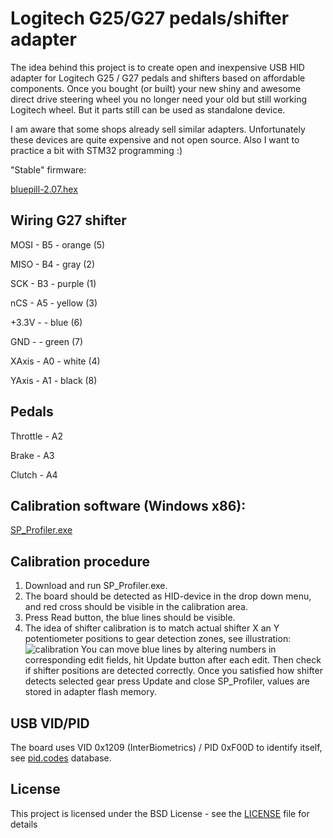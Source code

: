 
Logitech G25/G27 pedals/shifter adapter
=======================================

The idea behind this project is to create open and inexpensive USB HID adapter for Logitech G25 / G27 pedals and shifters based on affordable components. Once you bought (or built) your new shiny and awesome direct drive steering wheel you no longer need your old but still working Logitech wheel. But it parts still can be used as standalone device.

I am aware that some shops already sell similar adapters. Unfortunately these devices are quite expensive and not open source. Also I want to practice a bit with STM32 programming :)

"Stable" firmware:

 [bluepill-2.07.hex](binaries/bluepill-2.07.hex)
 
## Wiring G27 shifter

 MOSI  - B5 - orange (5)
 
 MISO  - B4 - gray   (2)
 
 SCK   - B3 - purple (1)
 
 nCS   - A5 - yellow (3)
 
 +3.3V -    - blue   (6)
 
 GND   -    - green  (7)
 
 XAxis - A0 - white  (4)
 
 YAxis - A1 - black  (8)
 
## Pedals

 Throttle - A2
 
 Brake - A3
 
 Clutch - A4

## Calibration software (Windows x86):

 [SP_Profiler.exe](binaries/SP_Profiler_1.2.exe)
 
## Calibration procedure

1. Download and run SP_Profiler.exe.
2. The board should be detected as HID-device in the drop down menu, and red cross should be visible in the calibration area.
3. Press Read button, the blue lines should be visible.
4. The idea of shifter calibration is to match actual shifter X an Y potentiometer positions to gear detection zones, see illustration: ![calibration](https://habrastorage.org/files/a58/dce/3ea/a58dce3ea492499faaae6c0fd2231812.JPG)
You can move blue lines by altering numbers in corresponding edit fields, hit Update button after each edit. Then check if shifter positions are detected correctly. Once you satisfied how shifter detects selected gear press Update and close SP_Profiler, values are stored in adapter flash memory.

## USB VID/PID

The board uses VID 0x1209 (InterBiometrics) / PID 0xF00D to identify itself, see [pid.codes](http://pid.codes/1209/F00D/) database.

## License

This project is licensed under the BSD License - see the [LICENSE](LICENSE) file for details
